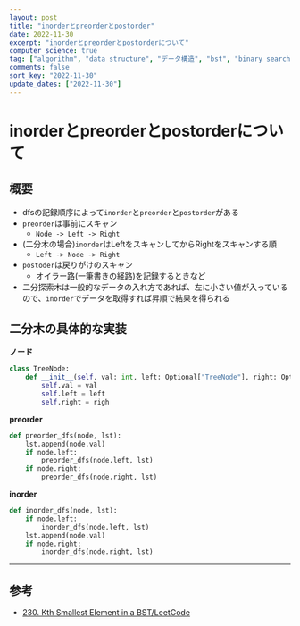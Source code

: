 ```yaml
---
layout: post
title: "inorderとpreorderとpostorder"
date: 2022-11-30
excerpt: "inorderとpreorderとpostorderについて"
computer_science: true
tag: ["algorithm", "data structure", "データ構造", "bst", "binary search tree", "二分木", "二分探索木"]
comments: false
sort_key: "2022-11-30"
update_dates: ["2022-11-30"]
---
```


# inorderとpreorderとpostorderについて

## 概要
 - dfsの記録順序によって`inorder`と`preorder`と`postorder`がある
 - `preorder`は事前にスキャン
   - `Node -> Left -> Right`
 - (二分木の場合)`inorder`はLeftをスキャンしてからRightをスキャンする順
   - `Left -> Node -> Right`
 - `postoder`は戻りがけのスキャン
   - オイラー路(一筆書きの経路)を記録するときなど
 - 二分探索木は一般的なデータの入れ方であれば、左に小さい値が入っているので、`inorder`でデータを取得すれば昇順で結果を得られる

## 二分木の具体的な実装
 
**ノード**
```python
class TreeNode:
    def __init__(self, val: int, left: Optional["TreeNode"], right: Optional["TreeNode"]):
        self.val = val
        self.left = left
        self.right = righ
```

**preorder**
```python
def preorder_dfs(node, lst):
    lst.append(node.val)
    if node.left:
        preorder_dfs(node.left, lst)
    if node.right:
        preorder_dfs(node.right, lst)
```

**inorder**
```python
def inorder_dfs(node, lst):
    if node.left:
        inorder_dfs(node.left, lst)
    lst.append(node.val)
    if node.right:
        inorder_dfs(node.right, lst)
```

---

## 参考
 - [230. Kth Smallest Element in a BST/LeetCode](https://leetcode.com/problems/kth-smallest-element-in-a-bst/)
